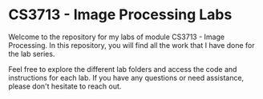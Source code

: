 # CS3713 - Image Processing Labs

Welcome to the repository for my labs of module CS3713 - Image Processing. In this repository, you will find all the work that I have done for the lab series.

Feel free to explore the different lab folders and access the code and instructions for each lab. If you have any questions or need assistance, please don't hesitate to reach out.

